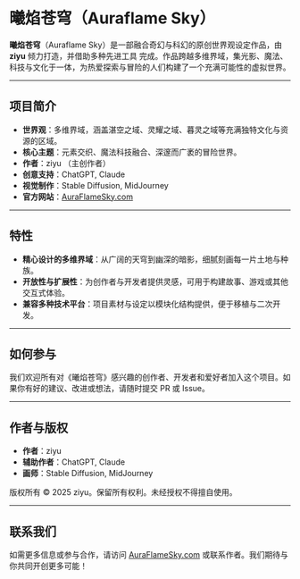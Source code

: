 # 曦焰苍穹（Auraflame Sky）

**曦焰苍穹**（Auraflame Sky）是一部融合奇幻与科幻的原创世界观设定作品，由 **ziyu** 倾力打造，并借助多种先进工具
完成。作品跨越多维界域，集光影、魔法、科技与文化于一体，为热爱探索与冒险的人们构建了一个充满可能性的虚拟世界。

---

## 项目简介

- **世界观**：多维界域，涵盖湛空之域、灵耀之域、暮灵之域等充满独特文化与资源的区域。
- **核心主题**：元素交织、魔法科技融合、深邃而广袤的冒险世界。
- **作者**：ziyu （主创作者）
- **创意支持**：ChatGPT, Claude
- **视觉制作**：Stable Diffusion, MidJourney
- **官方网站**：[AuraFlameSky.com](http://AuraFlameSky.com)

---

## 特性

- **精心设计的多维界域**：从广阔的天穹到幽深的暗影，细腻刻画每一片土地与种族。
- **开放性与扩展性**：为创作者与开发者提供灵感，可用于构建故事、游戏或其他交互式体验。
- **兼容多种技术平台**：项目素材与设定以模块化结构提供，便于移植与二次开发。

---

## 如何参与

我们欢迎所有对《曦焰苍穹》感兴趣的创作者、开发者和爱好者加入这个项目。如果你有好的建议、改进或想法，请随时提交 PR 或 Issue。

---

## 作者与版权

- **作者**：ziyu  
- **辅助作者**：ChatGPT, Claude  
- **画师**：Stable Diffusion, MidJourney  

版权所有 © 2025 ziyu。保留所有权利。未经授权不得擅自使用。

---

## 联系我们

如需更多信息或参与合作，请访问 [AuraFlameSky.com](http://AuraFlameSky.com) 或联系作者。我们期待与你共同开创更多可能！
